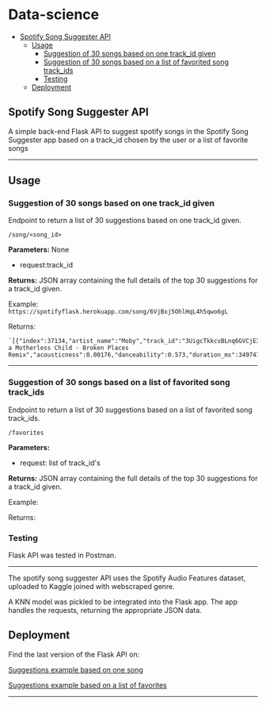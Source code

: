 # Data-science

- [Spotify Song Suggester API](#spotify-song-suggester-api)
  - [Usage](#usage)
    - [Suggestion of 30 songs based on one track_id given](#suggested-songs-based-on-a-song)
    - [Suggestion of 30 songs based on a list of favorited song track_ids](#suggested-songs-based-on-a-list-of-favorites)
    - [Testing](#testing-app)
  - [Deployment](#deployment)

## Spotify Song Suggester API

A simple back-end Flask API to suggest spotify songs in the Spotify Song Suggester app
based on a track_id chosen by the user or a list of favorite songs

---

## Usage

### Suggestion of 30 songs based on one track_id given

Endpoint to return a list of 30 suggestions based on one track_id given.

    /song/<song_id>

**Parameters:** None

- request:track_id

**Returns:** JSON array containing the full details of the top 30 suggestions for a track_id given.

Example:
` https://spotifyflask.herokuapp.com/song/6VjBxj5OhlHqL4h5qwo6gL`

Returns:

    `[{"index":37134,"artist_name":"Moby","track_id":"3UigcTkkcvBLnq6GVCjE3i","track_name":"Like a Motherless Child - Broken Places Remix","acousticness":0.00176,"danceability":0.573,"duration_ms":349747,"energy":0.858,"instrumentalness":0.301,"key":2,"liveness":0.208,"loudness":-6.335,"mode":1,"speechiness":0.0497,"tempo":101.984,"time_signature":4,"valence":0.241,"popularity":27,"genre":"electronic"}...`

---

### Suggestion of 30 songs based on a list of favorited song track_ids

Endpoint to return a list of 30 suggestions based on a list of favorited song track_ids.

    /favorites

**Parameters:**

- request: list of track_id's

**Returns:** JSON array containing the full details of the top 30 suggestions for a track_id given.

Example:



Returns:



### Testing

Flask API was tested in Postman.

---


The spotify song suggester API uses the Spotify Audio Features dataset, uploaded to Kaggle joined with webscraped genre.

A KNN model was pickled to be integrated into the Flask app. 
The app handles the requests, returning the appropriate JSON data.

## Deployment

Find the last version of the Flask API on:

[Suggestions example based on one song](https://spotifyflask.herokuapp.com/song/6VjBxj5OhlHqL4h5qwo6gL)

[Suggestions example based on a list of favorites]()

---

